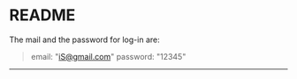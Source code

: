 # README
The mail and the password for log-in are:
>    email: "iS@gmail.com" 
     password: "12345"
---